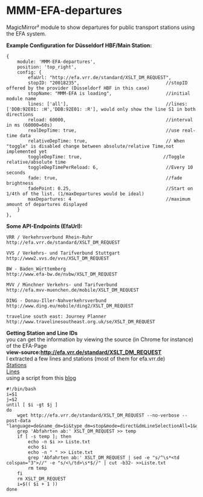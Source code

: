 # MMM-EFA-departures
MagicMirror² module to show departures for public transport stations using the EFA system.

**Example Configuration for Düsseldorf HBF/Main Station:**
```
{
    module: 'MMM-EFA-departures',
    position: 'top_right',
    config: {
        efaUrl: "http://efa.vrr.de/standard/XSLT_DM_REQUEST",
        stopID: "20018235",                                //stopID offered by the provider (Düsseldorf HBF in this case)
        stopName: "MMM-EFA is loading",                    //initial module name
        lines: ['all'],                                    //lines: ['DDB:92E01: :H','DDB:92E01: :R'], would only show the line S1 in both directions
        reload: 60000,                                     //interval in ms (60000=60s)
        realDepTime: true,                                 //use real-time data
        relativeDepTime: true,                             // When "toggle" is disabled change between absolute/relative Time,not implemented yet
        toggleDepTime: true,                              //Toggle relative/absolute time
        toggleDepTimePerReload: 6,                         //Every 10 seconds
        fade: true,                                        //fade brightness
        fadePoint: 0.25,                                   //Start on 1/4th of the list. (1/maxDepartures would be ideal)
        maxDepartures: 4                                   //maximum amount of departures displayed
    }
},
```

**Some API-Endpoints (EfaUrl):**
```
VRR / Verkehrsverbund Rhein-Ruhr
http://efa.vrr.de/standard/XSLT_DM_REQUEST

VVS / Verkehrs- und Tarifverbund Stuttgart
http://www2.vvs.de/vvs/XSLT_DM_REQUEST

BW - Baden_Württemberg 
http://www.efa-bw.de/nvbw/XSLT_DM_REQUEST

MVV / Münchner Verkehrs- und Tarifverbund
http://efa.mvv-muenchen.de/mobile/XSLT_DM_REQUEST

DING - Donau-Iller-Nahverkehrsverbund
http://www.ding.eu/mobile/ding2/XSLT_DM_REQUEST

traveline south east: Journey Planner
http://www.travelinesoutheast.org.uk/se/XSLT_DM_REQUEST
```

**Getting Station and Line IDs**  
you can get the information by viewing the source (in Chrome for instance) of the EFA-Page  
**view-source:http://efa.vrr.de/standard/XSLT_DM_REQUEST**  
I extracted a few lines and stations (most of them for efa.vrr.de)  
[Stations](https://github.com/Dom1n1c/MMM-EFA-departures/files/999639/stations.txt)  
[Lines](https://github.com/Dom1n1c/MMM-EFA-departures/files/999640/lines.txt)  
using a script from this [blog](http://www.eg-blog.de/?p=822)  
```
#!/bin/bash
i=$1
j=$2
until [ $i -gt $j ]
do
	wget http://efa.vrr.de/standard/XSLT_DM_REQUEST --no-verbose --post-data "language=de&name_dm=$i&type_dm=stop&mode=direct&dmLineSelectionAll=1&depType=STOPEVENTS&includeCompleteStopSeq=1&useRealtime=1&limit=8&itdLPxx_hideNavigationBar=false&itdLPxx_transpCompany=Refresh&timeOffset=0"
	grep 'Abfahrten ab:' XSLT_DM_REQUEST >> temp
	if [ -s temp ]; then
		echo -n $i >> Liste.txt
		echo $i
		echo -n " " >> Liste.txt
		grep 'Abfahrten ab:' XSLT_DM_REQUEST | sed -e "s/^\s*<td colspan="3">//" -e "s/<\/td>\s*$//" | cut -b32- >>Liste.txt
		rm temp
	fi
	rm XSLT_DM_REQUEST
	i=$(( $i + 1 ))
done
```
